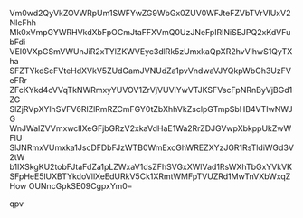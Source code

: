 Vm0wd2QyVkZOVWRpUm1SWFYwZG9WbGx0ZUV0WFJteFZVbTVrVlUxV2NIcFhh
Mk0xVmpGYWRHVkdXbFpOCmJtaFFXVmQ0UzJNeFpIRlNiSEJPQ2xKdVFubFdi
VEI0VXpGSmVWUnJiR2xTYlZKWVEyc3dlRk5zUmxkaQpXR2hvVlhwS1QyTXha
SFZTYkdScFVteHdXVkV5ZUdGamJVNUdZa1pvVndwaVJYQkpWbGh3UzFVeFRr
ZFcKYkd4cVVqTkNWRmxyYUVOV1ZrVjVUVlYwVTJKSFVscFpNRnByVjBGd1ZG
SlZjRVpXYlhSVFV6RlZlRmRZCmFGY0tZbXhhVkZsclpGTmpSbHB4VTIwNWJG
WnJWalZVVmxwcllXeGFjbGRzV2xkaVdHaE1Wa2RrZDJGVwpXbkppUkZwWFlU
SlJNRmxVUmxka1JscDFDbFJzWTB0WmExcGhWREZXYzJGR1RsTldiWGd3V2tW
b1lXSkgKU2tobFJtaFdZa1pLZWxaV1dsZFhSVGxXWlVad1RsWXhTbGxYVkVK
SFpHeE5lUXBTYkdoVllXeEdURkV5Ck1XRmtWMFpTVUZRd1MwTnVXbWxqZHow
OUNncGpkSE09CgpxYm0=

qpv